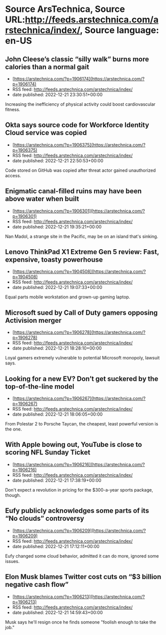 # Source ArsTechnica, Source URL:http://feeds.arstechnica.com/arstechnica/index/, Source language: en-US

## John Cleese’s classic “silly walk” burns more calories than a normal gait
 - [https://arstechnica.com/?p=1906174](https://arstechnica.com/?p=1906174)
 - RSS feed: http://feeds.arstechnica.com/arstechnica/index/
 - date published: 2022-12-21 23:30:51+00:00

Increasing the inefficiency of physical activity could boost cardiovascular fitness.

## Okta says source code for Workforce Identity Cloud service was copied
 - [https://arstechnica.com/?p=1906375](https://arstechnica.com/?p=1906375)
 - RSS feed: http://feeds.arstechnica.com/arstechnica/index/
 - date published: 2022-12-21 22:50:53+00:00

Code stored on GitHub was copied after threat actor gained unauthorized access.

## Enigmatic canal-filled ruins may have been above water when built
 - [https://arstechnica.com/?p=1906301](https://arstechnica.com/?p=1906301)
 - RSS feed: http://feeds.arstechnica.com/arstechnica/index/
 - date published: 2022-12-21 19:35:21+00:00

Nan Madol, a strange site in the Pacific, may be on an island that's sinking.

## Lenovo ThinkPad X1 Extreme Gen 5 review: Fast, expensive, toasty powerhouse
 - [https://arstechnica.com/?p=1904508](https://arstechnica.com/?p=1904508)
 - RSS feed: http://feeds.arstechnica.com/arstechnica/index/
 - date published: 2022-12-21 19:07:33+00:00

Equal parts mobile workstation and grown-up gaming laptop.

## Microsoft sued by Call of Duty gamers opposing Activision merger
 - [https://arstechnica.com/?p=1906278](https://arstechnica.com/?p=1906278)
 - RSS feed: http://feeds.arstechnica.com/arstechnica/index/
 - date published: 2022-12-21 18:28:10+00:00

Loyal gamers extremely vulnerable to potential Microsoft monopoly, lawsuit says.

## Looking for a new EV? Don’t get suckered by the top-of-the-line model
 - [https://arstechnica.com/?p=1906267](https://arstechnica.com/?p=1906267)
 - RSS feed: http://feeds.arstechnica.com/arstechnica/index/
 - date published: 2022-12-21 18:06:05+00:00

From Polestar 2 to Porsche Taycan, the cheapest, least powerful version is the one.

## With Apple bowing out, YouTube is close to scoring NFL Sunday Ticket
 - [https://arstechnica.com/?p=1906216](https://arstechnica.com/?p=1906216)
 - RSS feed: http://feeds.arstechnica.com/arstechnica/index/
 - date published: 2022-12-21 17:38:19+00:00

Don't expect a revolution in pricing for the $300-a-year sports package, though.

## Eufy publicly acknowledges some parts of its “No clouds” controversy
 - [https://arstechnica.com/?p=1906209](https://arstechnica.com/?p=1906209)
 - RSS feed: http://feeds.arstechnica.com/arstechnica/index/
 - date published: 2022-12-21 17:12:11+00:00

Eufy changed some cloud behavior, admitted it can do more, ignored some issues.

## Elon Musk blames Twitter cost cuts on “$3 billion negative cash flow”
 - [https://arstechnica.com/?p=1906213](https://arstechnica.com/?p=1906213)
 - RSS feed: http://feeds.arstechnica.com/arstechnica/index/
 - date published: 2022-12-21 14:59:43+00:00

Musk says he'll resign once he finds someone "foolish enough to take the job."
